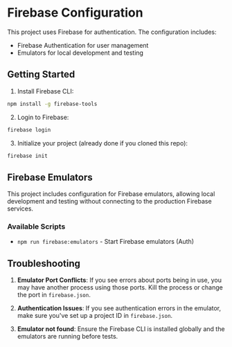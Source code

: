 # Firebase Configuration

This project uses Firebase for authentication. The configuration includes:

- Firebase Authentication for user management
- Emulators for local development and testing

## Getting Started

1. Install Firebase CLI:

```bash
npm install -g firebase-tools
```

2. Login to Firebase:

```bash
firebase login
```

3. Initialize your project (already done if you cloned this repo):

```bash
firebase init
```

## Firebase Emulators

This project includes configuration for Firebase emulators, allowing local development and testing without connecting to the production Firebase services.

### Available Scripts

- `npm run firebase:emulators` - Start Firebase emulators (Auth)

## Troubleshooting

1. **Emulator Port Conflicts**: If you see errors about ports being in use, you may have another process using those ports. Kill the process or change the port in `firebase.json`.

2. **Authentication Issues**: If you see authentication errors in the emulator, make sure you've set up a project ID in `firebase.json`.

3. **Emulator not found**: Ensure the Firebase CLI is installed globally and the emulators are running before tests.
